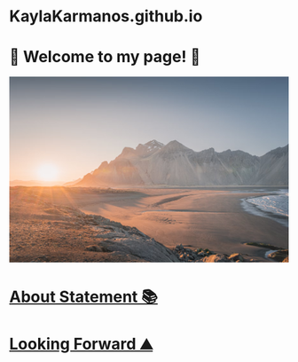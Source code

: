 # KaylaKarmanos.github.io
# 🌸 Welcome to my page! 🌸

![alt text](assets/images/mountainbackground.png)

# [About Statement 📚](about.md)

# [Looking Forward ⛰️](lookingforward.html)
